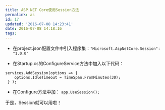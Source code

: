```yaml
---
title: ASP.NET Core使用Session方法
permalink: as
id: 17
updated: '2016-07-08 14:23:41'
date: 2016-07-08 14:18:16
tags:
---
```


- 在project.json配置文件中引入程序集：`"Microsoft.AspNetCore.Session": "1.0.0"`

- 在Startup.cs的ConfigureService方法中加入以下代码：
```
services.AddSession(options => {
    options.IdleTimeout = TimeSpan.FromMinutes(30);
 } );
```
- 在Configure方法中加： `app.UseSession();`

于是，Session就可以用啦！